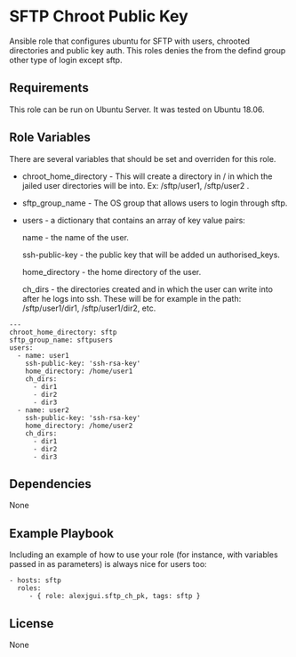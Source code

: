 SFTP Chroot Public Key
=========

Ansible role that configures ubuntu for SFTP with users, chrooted directories and public key auth. This roles denies the from the defind group other type of login except sftp.

Requirements
------------

This role can be run on Ubuntu Server. It was tested on Ubuntu 18.06.

Role Variables
--------------

There are several variables that should be set and overriden for this role.

* chroot_home_directory - This will create a directory in / in which the jailed user directories will be into. Ex: /sftp/user1, /sftp/user2 .
* sftp_group_name - The OS group that allows users to login through sftp.
* users - a dictionary that contains an array of key value pairs:

   name - the name of the user.

   ssh-public-key - the public key that will be added un authorised_keys.

   home_directory - the home directory of the user.

   ch_dirs - the directories created and in which the user can write into after he logs into ssh. These will be for example in the path: /sftp/user1/dir1, /sftp/user1/dir2, etc.
 
```
---
chroot_home_directory: sftp 
sftp_group_name: sftpusers
users:
  - name: user1 
    ssh-public-key: 'ssh-rsa-key'
    home_directory: /home/user1
    ch_dirs:
      - dir1 
      - dir2 
      - dir3
  - name: user2
    ssh-public-key: 'ssh-rsa-key'
    home_directory: /home/user2
    ch_dirs:
      - dir1 
      - dir2 
      - dir3
```

Dependencies
------------

None

Example Playbook
----------------

Including an example of how to use your role (for instance, with variables passed in as parameters) is always nice for users too:

    - hosts: sftp
      roles:
         - { role: alexjgui.sftp_ch_pk, tags: sftp }

License
-------

None
